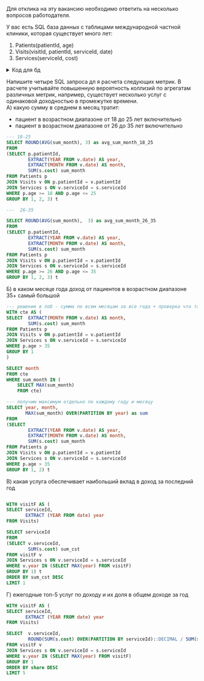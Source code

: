 Для отклика на эту вакансию необходимо ответить на несколько вопросов работодателя.  

У вас есть SQL база данных с таблицами международной частной клиники, которая существует много лет:  
1) Patients(patientId, age)  
2) Visits(visitId, patientId, serviceId, date)  
3) Services(serviceId, cost)


<details>
<summary>Код для бд </summary>

```sql
CREATE TAble patients (
    patientId INT,
    age int
);
CREATE TAble visits (
    visitId INT, 
    patientId INT,
    serviceId INT,
    date date
);

CREATE TAble services (
   serviceId INT,
   cost INT
);

INSERT INTO patients(patientId, age) VALUES
(1, 48),
(2, 35),
(3, 51),
(4, 40),
(5, 27),
(6, 42),
(7, 18),
(8, 41),
(9, 48),
(10, 35),
(11, 47),
(12, 32),
(13, 53),
(14, 18),
(15, 27),
(16, 46),
(17, 41),
(18, 28),
(19, 39),
(20, 31),
(21, 21),
(22, 54),
(23, 30),
(24, 22),
(25, 50),
(26, 39),
(27, 43),
(28, 23),
(29, 19),
(30, 21);


INSERT INTO Services(serviceId, cost) VALUES
(1, 683),
(2, 1519),
(3, 1410),
(4, 1054),
(5, 756),
(6, 1629),
(7, 1335),
(8, 205),
(9, 1594),
(10, 1120),
(11, 1565),
(12, 756),
(13, 1301),
(14, 937),
(15, 742),
(16, 465),
(17, 852),
(18, 281),
(19, 1745),
(20, 305);

INSERT INTO visits(visitId, patientId, serviceId, date) VALUES
(1, 11, 20, '2022-8-11'),
(2, 7, 20, '2021-2-8'),
(3, 11, 13, '2021-10-19'),
(4, 5, 18, '2022-12-9'),
(5, 9, 11, '2022-2-4'),
(6, 24, 19, '2022-3-12'),
(7, 18, 5, '2021-7-11'),
(8, 10, 12, '2021-6-17'),
(9, 20, 15, '2019-3-20'),
(10, 13, 7, '2021-10-12'),
(11, 20, 12, '2020-5-11'),
(12, 11, 13, '2019-9-11'),
(13, 21, 18, '2019-11-17'),
(14, 4, 9, '2020-8-3'),
(15, 22, 10, '2020-8-8'),
(16, 10, 3, '2020-4-7'),
(17, 9, 4, '2020-10-6'),
(18, 16, 10, '2022-3-30'),
(19, 16, 13, '2022-8-13'),
(20, 12, 9, '2020-4-19'),
(21, 17, 16, '2021-6-13'),
(22, 10, 5, '2019-2-25'),
(23, 22, 10, '2022-11-10'),
(24, 29, 16, '2020-12-27'),
(25, 17, 14, '2021-3-9'),
(26, 14, 14, '2019-3-2'),
(27, 15, 4, '2021-4-6'),
(28, 7, 4, '2022-9-16'),
(29, 10, 20, '2019-4-5'),
(30, 27, 8, '2022-9-30'),
(31, 9, 17, '2021-4-5'),
(32, 30, 7, '2019-4-9'),
(33, 2, 18, '2022-2-16'),
(34, 20, 17, '2020-10-27'),
(35, 28, 2, '2022-5-1'),
(36, 16, 13, '2021-7-3'),
(37, 3, 18, '2022-9-26'),
(38, 27, 18, '2022-9-1'),
(39, 28, 17, '2021-7-29'),
(40, 5, 1, '2021-2-17'),
(41, 22, 20, '2021-5-8'),
(42, 10, 14, '2021-9-24'),
(43, 13, 17, '2019-11-22'),
(44, 2, 10, '2021-12-10'),
(45, 12, 3, '2019-1-4'),
(46, 26, 5, '2019-10-5'),
(47, 5, 17, '2020-3-18'),
(48, 27, 12, '2020-7-1'),
(49, 22, 5, '2021-8-19'),
(50, 15, 11, '2020-5-25'),
(51, 1, 10, '2022-7-7'),
(52, 6, 1, '2021-6-10'),
(53, 4, 20, '2022-6-14'),
(54, 12, 11, '2019-10-10'),
(55, 18, 17, '2019-5-20'),
(56, 28, 18, '2021-3-30'),
(57, 27, 2, '2021-4-30'),
(58, 18, 7, '2019-2-3'),
(59, 20, 6, '2022-11-11'),
(60, 9, 2, '2022-4-30'),
(61, 12, 11, '2021-1-21'),
(62, 29, 11, '2022-4-28'),
(63, 8, 20, '2019-2-22'),
(64, 16, 16, '2020-9-7'),
(65, 22, 15, '2022-12-11'),
(66, 7, 5, '2020-9-16'),
(67, 23, 15, '2020-2-7'),
(68, 21, 14, '2020-3-9'),
(69, 20, 3, '2021-8-30'),
(70, 22, 15, '2019-7-21'),
(71, 13, 7, '2020-10-21'),
(72, 6, 19, '2020-2-18'),
(73, 23, 6, '2021-11-19'),
(74, 22, 6, '2019-4-16'),
(75, 24, 16, '2020-3-30'),
(76, 3, 15, '2020-3-30'),
(77, 16, 5, '2021-9-18'),
(78, 20, 8, '2021-5-3'),
(79, 13, 6, '2021-9-29'),
(80, 19, 1, '2022-10-2'),
(81, 15, 17, '2020-4-21'),
(82, 14, 18, '2020-11-2'),
(83, 22, 1, '2019-2-24'),
(84, 18, 5, '2022-5-18'),
(85, 7, 3, '2022-11-30'),
(86, 23, 18, '2019-9-6'),
(87, 26, 10, '2019-3-30'),
(88, 13, 1, '2021-1-5'),
(89, 4, 3, '2019-5-25'),
(90, 29, 12, '2021-5-24');
```
</details>

Напишите четыре SQL запроса дл я расчета следующих метрик. В расчете учитывайте повышенную вероятность коллизий по агрегатам   
различных метрик, например, существует несколько услуг с одинаковой доходностью в промежутке времени.  
А) какую сумму в среднем в месяц тратит:  
- пациент в возрастном диапазоне от 18 до 25 лет включительно  
- пациент в возрастном диапазоне от 26 до 35 лет включительно
```sql
--- 18-25
SELECT ROUND(AVG(sum_month), 3) as avg_sum_month_18_25
FROM
(SELECT p.patientId,
        EXTRACT(YEAR FROM v.date) AS year,
        EXTRACT(MONTH FROM v.date) AS month,
        SUM(s.cost) sum_month
FROM Patients p
JOIN Visits v ON p.patientId = v.patientId
JOIN Services s ON v.serviceId = s.serviceId
WHERE p.age >= 18 AND p.age <= 25
GROUP BY 1, 2, 3) t

---  26-35

SELECT ROUND(AVG(sum_month),  3) as avg_sum_month_26_35
FROM
(SELECT p.patientId,
        EXTRACT(YEAR FROM v.date) AS year,
        EXTRACT(MONTH FROM v.date) AS month,
        SUM(s.cost) sum_month
FROM Patients p
JOIN Visits v ON p.patientId = v.patientId
JOIN Services s ON v.serviceId = s.serviceId
WHERE p.age >= 26 AND p.age <= 35
GROUP BY 1, 2, 3) t
```

Б) в каком месяце года доход от пациентов в возрастном диапазоне 35+ самый большой  
```sql
--- решение в лоб - сумма по всем месяцам за все года + проверка что таких месяцев может несколько
WITH cte AS (
SELECT  EXTRACT(MONTH FROM v.date) AS month,
        SUM(s.cost) sum_month
FROM Patients p
JOIN Visits v ON p.patientId = v.patientId
JOIN Services s ON v.serviceId = s.serviceId
WHERE p.age > 35
GROUP BY 1
)

SELECT month
FROM cte
WHERE sum_month IN (
    SELECT MAX(sum_month)
    FROM cte)

--- получим максимум отдельно по каждому году и месяцу
SELECT year, month,
       MAX(sum_month) OVER(PARTITION BY year) as sum
FROM
(SELECT
        EXTRACT(YEAR FROM v.date) AS year,
        EXTRACT(MONTH FROM v.date) AS month,
        SUM(s.cost) sum_month
FROM Patients p
JOIN Visits v ON p.patientId = v.patientId
JOIN Services s ON v.serviceId = s.serviceId
WHERE p.age > 35
GROUP BY 1, 2) t

```

В) какая услуга обеспечивает наибольший вклад в доход за последний год  
```sql

WITH visitF AS (
SELECT serviceId,
       EXTRACT (YEAR FROM date) year
FROM Visits)

SELECT serviceId
FROM 
(SELECT v.serviceId,
        SUM(s.cost) sum_cst
FROM visitF v
JOIN Services s ON v.serviceId = s.serviceId
WHERE v.year IN (SELECT MAX(year) FROM visitF)
GROUP BY 1) t
ORDER BY sum_cst DESC
LIMIT 1
```

Г) ежегодные топ-5 услуг по доходу и их доля в общем доходе за год  
```sql
WITH visitF AS (
SELECT serviceId,
       EXTRACT (YEAR FROM date) year
FROM Visits)

SELECT  v.serviceId,
        ROUND(SUM(s.cost) OVER(PARTITION BY serviceId)::DECIMAL / SUM(s.cost) OVER(), 2) share 
FROM visitF v
JOIN Services s ON v.serviceId = s.serviceId
WHERE v.year IN (SELECT MAX(year) FROM visitF)
GROUP BY 1
ORDER BY share DESC
LIMIT 5
```
